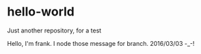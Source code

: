 # hello-world
Just another repository, for a test

Hello, I'm frank.
I node those message for branch. 2016/03/03
-_-!
